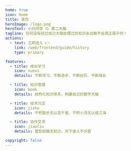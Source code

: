 ```yaml
---
home: true
icon: home
title: 首页
heroImage: /logo.png
heroText: 小孙同学 の 第二大脑
tagline: 任何没有经过自己大脑处理过的知识永远都不会真正属于你！
actions:
  - text: 立即进入 👉
    link: /web/frontend/guide/history
    type: primary

features:
  - title: 成长学习
    icon: xuexi
    details: 不断学习、不断进步、不断经历、不断成长

  - title: 知识管理
    icon: book
    details: 结构化知识体系，构建自己的数字大脑

  - title: 技术沉淀
    icon: jishu
    details: 不积跬步无以至千里，不积小流无以成江海

  - title: 协作交流
    icon: jiaoliu
    details: 莫愁前路无知己，天下谁人不识君

copyright: false
---
```

